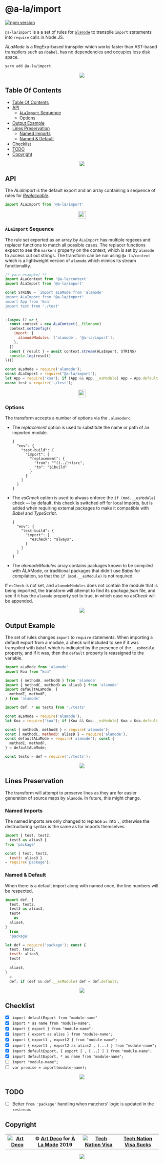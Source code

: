 # @a-la/import

[![npm version](https://badge.fury.io/js/%40a-la%2Fimport.svg)](https://npmjs.org/package/@a-la/import)

`@a-la/import` is a a set of rules for [`alamode`](https://alamode.cc) to transpile `import` statements into `require` calls in Node.JS.

_ÀLaMode_ is a RegExp-based transpiler which works faster than AST-based transpilers such as `@babel`, has no dependencies and occupies less disk space.

```sh
yarn add @a-la/import
```

<p align="center"><a href="#table-of-contents"><img src="/.documentary/section-breaks/0.svg?sanitize=true"></a></p>

## Table Of Contents

- [Table Of Contents](#table-of-contents)
- [API](#api)
  * [`ÀLaImport` Sequence](#àlaimport-sequence)
  * [Options](#options)
- [Output Example](#output-example)
- [Lines Preservation](#lines-preservation)
  * [Named Imports](#named-imports)
  * [Named & Default](#named--default)
- [Checklist](#checklist)
- [TODO](#todo)
- [Copyright](#copyright)

<p align="center"><a href="#table-of-contents"><img src="/.documentary/section-breaks/1.svg?sanitize=true"></a></p>

## API

The _ÀLaImport_ is the default export and an array containing a sequence of rules for [_Replaceable_](https://github.com/artdecocode/restream#replaceable-class).

```js
import ÀLaImport from '@a-la/import'
```

<p align="center"><a href="#table-of-contents"><img src="/.documentary/section-breaks/2.svg?sanitize=true" width="25"></a></p>



### `ÀLaImport` Sequence

The rule set exported as an array by `ÀLaImport` has multiple regexes and replacer functions to match all possible cases. The replacer functions expect to see the `markers` property on the context, which is set by `alamode` to access cut out strings. The transform can be run using `@a-la/context` which is a lightweight version of `alamode` which mimics its stream functionality.

```js
/* yarn example/ */
import ÀLaContext from '@a-la/context'
import ÀLaImport from '@a-la/import'

const STRING = `import aLaMode from 'alamode'
import ALaImport from "@a-la/import"
import App from 'koa'
import test from './test'
`

;(async () => {
  const context = new ÀLaContext(__filename)
  context.setConfig({
    import: {
      alamodeModules: ['alamode', '@a-la/import'],
    },
  })
  const { result } = await context.stream(ÀLaImport, STRING)
  console.log(result)
})()
```

```js
const aLaMode = require('alamode');
const ALaImport = require("@a-la/import");
let App = require('koa'); if (App && App.__esModule) App = App.default;
const test = require('./test');
```

<p align="center"><a href="#table-of-contents"><img src="/.documentary/section-breaks/3.svg?sanitize=true" width="25"></a></p>

### Options

The transform accepts a number of options via the `.alamoderc`.

- The _replacement_ option is used to substitute the name or path of an imported module.
    ```json5
    {
      "env": {
        "test-build": {
          "import": {
            "replacement": {
              "from": "^((../)+)src",
              "to": "$1build"
            }
          }
        }
      }
    }
    ```
- The _esCheck_ option is used to always enforce the `if (mod.__esModule)` check &mdash; by default, this check is switched off for local imports, but is added when requiring external packages to make it compatible with _Babel_ and _TypeScript_.
    ```json5
    {
      "env": {
        "test-build": {
          "import": {
            "esCheck": "always",
          }
        }
      }
    }
    ```
- The _alamodeModules_ array contains packages known to be compiled with ÀLAMode, or traditional packages that didn't use _Babel_ for compilation, so that the `if (mod.__esModule)` is not required.

If `esCheck` is not set, and `alamodeModules` does not contain the module that is being imported, the transform will attempt to find its _package.json_ file, and see if it has the `alamode` property set to true, in which case no _esCheck_ will be appended.

<p align="center"><a href="#table-of-contents"><img src="/.documentary/section-breaks/4.svg?sanitize=true"></a></p>

## Output Example

The set of rules changes `import` to `require` statements. When importing a default export from a module, a check will included to see if it was transpiled with `Babel` which is indicated by the presence of the `__esModule` property, and if it was, then the `default` property is reassigned to the variable.

```js
import aLaMode from 'alamode'
import Koa from "koa"

import { methodA, methodB } from 'alamode'
import { methodC, methodD as aliasD } from 'alamode'
import defaultALaMode, {
  methodE, methodF,
} from 'alamode'

import def, * as tests from './tests'
```

```js
const aLaMode = require('alamode');
let Koa = require("koa"); if (Koa && Koa.__esModule) Koa = Koa.default;

const { methodA, methodB } = require('alamode');
const { methodC, methodD: aliasD } = require('alamode');
const defaultALaMode = require('alamode'); const {
  methodE, methodF,
} = defaultALaMode;

const tests = def = require('./tests');
```

<p align="center"><a href="#table-of-contents"><img src="/.documentary/section-breaks/5.svg?sanitize=true"></a></p>





## Lines Preservation

The transform will attempt to preserve lines as they are for easier generation of source maps by `alamode`. In future, this might change.

### Named Imports

The named imports are only changed to replace `as` into `:`, otherwise the destructuring syntax is the same as for imports themselves.

```js
import { test, test2,
  test3 as alias3 }
from 'package'
```

```js
const { test, test2,
  test3: alias3 }
= require('package');
```

### Named & Default

When there is a default import along with named once, the line numbers will be respected.

```js
import def, {
  test, test2,
  test3 as alias3,
  test4
    as
  alias4,
}
  from
  'package'
```

```js
let def = require('package'); const {
  test, test2,
  test3: alias3,
  test4
    :
  alias4,
}
  =
  def; if (def && def.__esModule) def = def.default;
```

<p align="center"><a href="#table-of-contents"><img src="/.documentary/section-breaks/6.svg?sanitize=true"></a></p>

## Checklist

- [x] `import defaultExport from "module-name"`
- [x] `import * as name from "module-name";`
- [x] `import { export } from "module-name";`
- [x] `import { export as alias } from "module-name";`
- [x] `import { export1 , export2 } from "module-name";`
- [x] `import { export1 , export2 as alias2 , [...] } from "module-name";`
- [x] `import defaultExport, { export [ , [...] ] } from "module-name";`
- [x] `import defaultExport, * as name from "module-name";`
- [ ] `import "module-name";`
- [ ] `var promise = import(module-name);`

<p align="center"><a href="#table-of-contents"><img src="/.documentary/section-breaks/7.svg?sanitize=true"></a></p>

## TODO

- [ ] Better `from 'package'` handling when matchers' logic is updated in the `restream`.

## Copyright

<table>
  <tr>
    <th>
      <a href="https://artd.eco">
        <img src="https://raw.githubusercontent.com/wrote/wrote/master/images/artdeco.png" alt="Art Deco" />
      </a>
    </th>
    <th>© <a href="https://artd.eco">Art Deco</a> for <a href="https://alamode.cc">À La Mode</a> 2019</th>
    <th>
      <a href="https://www.technation.sucks" title="Tech Nation Visa">
        <img src="https://raw.githubusercontent.com/artdecoweb/www.technation.sucks/master/anim.gif"
          alt="Tech Nation Visa" />
      </a>
    </th>
    <th><a href="https://www.technation.sucks">Tech Nation Visa Sucks</a></th>
  </tr>
</table>

<p align="center"><a href="#table-of-contents"><img src="/.documentary/section-breaks/-1.svg?sanitize=true"></a></p>